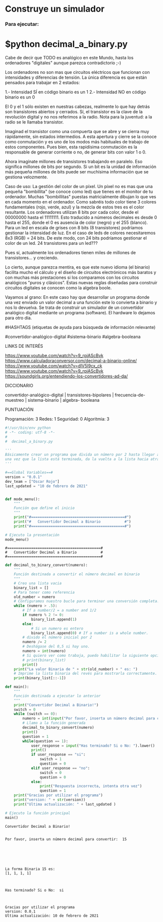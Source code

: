 # Construye un simulador

### Para ejecutar:
# $python decimal_a_binary.py

Cabe de decir que TODO es analógico en este Mundo, hasta los ordenadores "digitales" aunque parezca contradictorio ;-)

Los ordenadores no son mas que circuitos eléctricos que funcionan con intensidades y diferencias de tensión. La única diferencia es que están pensados para trabajar en 2 estados:

1.- Intensidad SÍ en código binario es un 1 2.- Intensidad NO en código binario es un 0

El 0 y el 1 sólo existen en nuestras cabezas, realmente lo que hay detrás son transistores abiertos y cerrados. Sí, el transistor es la clave de la revolución digital y no nos referimos a la radio.
Nota para la juventud: a la radio se le llamaba transistor.

Imaginad el transistor como una compuerta que se abre y se cierra muy rápidamente, sin estados intermedios. A esta apertura y cierre se la conoce como conmutación y es uno de los modos más habituales de trabajo de estos componentes. Pues bien, esta rapidísima conmutación es la responsable de generar corriente o no, de generar bits con valor 1 o 0.

Ahora imagínate millones de transistores trabajando en paralelo. Eso significa millones de bits por segundo. Si un bit es la unidad de información más pequeña millones de bits puede ser muchísima información que se gestiona velozmente.

Caso de uso: La gestión del color de un píxel. Un píxel no es mas que una pequeña "bombillita" (se conoce como led) que tienes en el monitor de tu ordenador. Muchas "bombillitas" puestas matricialmente dibujan lo que ves en cada momento en el ordenador. Como sabréis todo color tiene 3 colores fundamentales (rojo, verde, azul) y la mezcla de estos tres es el color resultante. Los ordenadores utilizan 8 bits por cada color, desde el 00000000 hasta el 11111111. Esto traducido a números decimales es desde 0 hasta el 255, donde el 0 es ausencia de color (negro) y el 255 (blanco). Para un led en escala de grises con 8 bits (8 transistores) podríamos gestionar la intensidad de luz. En el caso de leds de colores necesitaremos 8x3 (RGB) = 24 bits. De este modo, con 24 bits podríamos gestionar el color de un led. 24 transistores para un led???

Pues sí, actualmente los ordenadores tienen miles de millones de transistores... y creciendo.

Lo cierto, aunque parezca mentira, es que este nuevo idioma (el binario) facilita mucho el cálculo y el diseño de circuitos electrónicos más baratos y con muchas más prestaciones si los comparamos con los circuitos analógicos "puros y clásicos". Estas nuevas reglas diseñadas para construir circuitos digitales se conocen como la algebra boole.

Vayamos al grano:
En este caso hay que desarrollar un programa donde una vez enviado un valor decimal a una función este lo convierta a binario y nos lo devuelva. Se trata de construir un simulador de un convertidor analógico digital mediante un programa (software). El hardware lo dejamos para otro día.

#HASHTAGS (etiquetas de ayuda para búsqueda de información relevante)

#convertidor-analógico-digital #sistema-binario #algebra-booleana

LINKS DE INTERÉS

https://www.youtube.com/watch?v=9_rpiAScBvk https://www.calculadoraconversor.com/decimal-a-binario-online/ https://www.youtube.com/watch?v=dIV5l9cx_ck https://www.youtube.com/watch?v=9_rpiAScBvk https://soundgirls.org/entendiendo-los-convertidores-ad-da/

DICCIONARIO

convertidor-analógico-digital | transistores-bipolares | frecuencia-de-muestreo | sistema-binario | algebra- booleana

PUNTUACIÓN

Programación: 3
Redes: 1
Seguridad: 0
Algoritmia: 3


```python
#!/usr/bin/env python
# -*- coding: utf-8 -*-
#
#  decimal_a_binary.py

'''
Básicamente crear un programa que divida un número por 2 hasta llegar a 0 y luego agrega a una lista en ese orden,
una vez que la lista está terminada, da la vuelta a la lista hacia atrás para mostrar el número binario correcto.
'''

#==Global Variables==#
version = "0.0.1"
dev_team = ["Oscar Rojo"]
last_updated = "10 de febrero de 2021"


def mode_menu():
	"""
	Función que define el inicio
	"""
	print("#===========================================#")
	print("#   Convertidor Decimal a Binario           #")
	print("#===========================================#")

# Ejecuto la presentación
mode_menu()
```

    #===========================================#
    #   Convertidor Decimal a Binario           #
    #===========================================#



```python
def decimal_to_binary_convert(numero):
	"""
	Función destinada a convertir el número decimal en binario
	"""
	# Creo una lista vacia
	binary_list = []
	# Para tener como referencia
	old_number = numero
	# Configuramos nuestro bucle para terminar una conversión completa.
	while (numero > .5):
		# If a number/2 = a number and 1/2
		if numero % 2 != 0:
			binary_list.append(1)
		else:
			# Si un numero es entero
			binary_list.append(0) # If a number is a whole number.
		# divido el número inicial por 2
		numero /= 2
		# Deshágase del 0,5 si hay uno.
		numero = int(numero)
		# Si quiero ver como trabaja, puedo habilitar la siguiente opciónl
		# print(binary_list)
		print()
	print("La valor Binaria de " + str(old_number) + " es: ")
	# Imprime la lista binaria del revés para mostrarla correctamente.
	print(binary_list[::-1])

def main():
	"""
	Función destinada a ejecutar lo anterior
	"""
	print("Convertidor Decimal a Binario!")
	switch = 0
	while (switch == 0):
		numero = int(input("Por favor, inserta un número decimal para convertir: "))
		# Llamo a la función generada
		decimal_to_binary_convert(numero)
		print()
		question = 1
		while(question == 1):
			user_response = input("Has terminado? Si o No: ").lower()
			print()
			if user_response == "si":
				switch = 1
				question = 0
			elif user_response == "no":
				switch = 0
				question = 0
			else:
				print("Respuesta incorrecta, intenta otra vez")
				question = 1
	print("Gracias por utilizar el programa")
	print("version: " + str(version))
	print("Ultima actualización: " + last_updated )
```


```python
# Ejecuto la función principal
main()
```

    Convertidor Decimal a Binario!


    Por favor, inserta un número decimal para convertir:  15


    
    
    
    
    La forma Binaria 15 es: 
    [1, 1, 1, 1]
    


    Has terminado? Si o No:  si


    
    Gracias por utilizar el programa
    version: 0.0.1
    Ultima actualización: 10 de febrero de 2021

